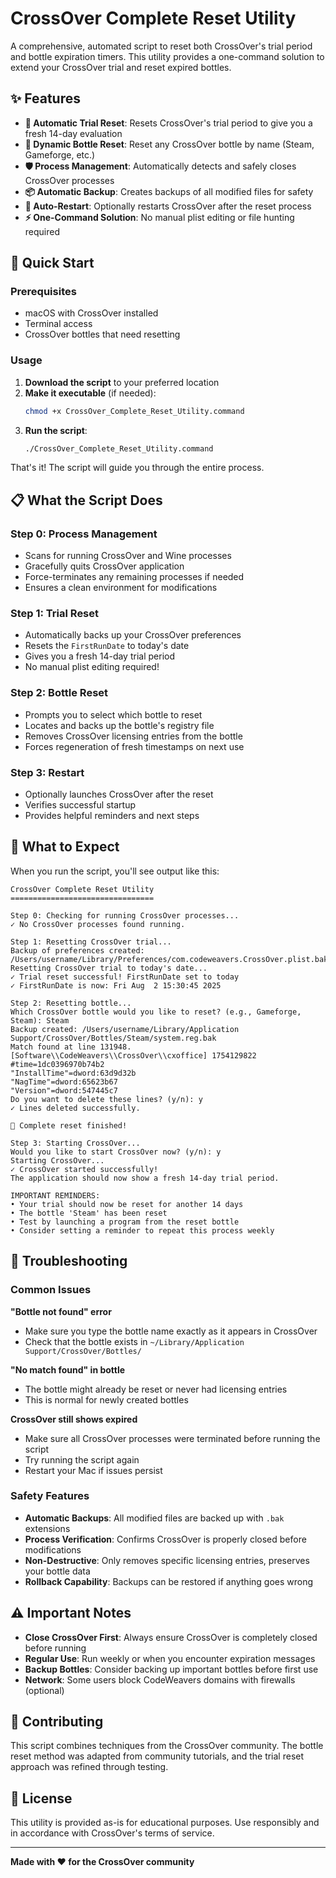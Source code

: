 # CrossOver Complete Reset Utility

A comprehensive, automated script to reset both CrossOver's trial period and bottle expiration timers. This utility provides a one-command solution to extend your CrossOver trial and reset expired bottles.

## ✨ Features

- **🔄 Automatic Trial Reset**: Resets CrossOver's trial period to give you a fresh 14-day evaluation
- **🍾 Dynamic Bottle Reset**: Reset any CrossOver bottle by name (Steam, Gameforge, etc.)
- **🛡️ Process Management**: Automatically detects and safely closes CrossOver processes
- **📦 Automatic Backup**: Creates backups of all modified files for safety
- **🚀 Auto-Restart**: Optionally restarts CrossOver after the reset process
- **⚡ One-Command Solution**: No manual plist editing or file hunting required

## 🚀 Quick Start

### Prerequisites
- macOS with CrossOver installed
- Terminal access
- CrossOver bottles that need resetting

### Usage

1. **Download the script** to your preferred location
2. **Make it executable** (if needed):
   ```bash
   chmod +x CrossOver_Complete_Reset_Utility.command
   ```
3. **Run the script**:
   ```bash
   ./CrossOver_Complete_Reset_Utility.command
   ```

That's it! The script will guide you through the entire process.

## 📋 What the Script Does

### Step 0: Process Management
- Scans for running CrossOver and Wine processes
- Gracefully quits CrossOver application
- Force-terminates any remaining processes if needed
- Ensures a clean environment for modifications

### Step 1: Trial Reset
- Automatically backs up your CrossOver preferences
- Resets the `FirstRunDate` to today's date
- Gives you a fresh 14-day trial period
- No manual plist editing required!

### Step 2: Bottle Reset
- Prompts you to select which bottle to reset
- Locates and backs up the bottle's registry file
- Removes CrossOver licensing entries from the bottle
- Forces regeneration of fresh timestamps on next use

### Step 3: Restart
- Optionally launches CrossOver after the reset
- Verifies successful startup
- Provides helpful reminders and next steps

## 🎯 What to Expect

When you run the script, you'll see output like this:

```
CrossOver Complete Reset Utility
================================

Step 0: Checking for running CrossOver processes...
✓ No CrossOver processes found running.

Step 1: Resetting CrossOver trial...
Backup of preferences created: /Users/username/Library/Preferences/com.codeweavers.CrossOver.plist.bak
Resetting CrossOver trial to today's date...
✓ Trial reset successful! FirstRunDate set to today
✓ FirstRunDate is now: Fri Aug  2 15:30:45 2025

Step 2: Resetting bottle...
Which CrossOver bottle would you like to reset? (e.g., Gameforge, Steam): Steam
Backup created: /Users/username/Library/Application Support/CrossOver/Bottles/Steam/system.reg.bak
Match found at line 131948.
[Software\\CodeWeavers\\CrossOver\\cxoffice] 1754129822
#time=1dc0396970b74b2
"InstallTime"=dword:63d9d32b
"NagTime"=dword:65623b67
"Version"=dword:547445c7
Do you want to delete these lines? (y/n): y
✓ Lines deleted successfully.

🎉 Complete reset finished!

Step 3: Starting CrossOver...
Would you like to start CrossOver now? (y/n): y
Starting CrossOver...
✓ CrossOver started successfully!
The application should now show a fresh 14-day trial period.

IMPORTANT REMINDERS:
• Your trial should now be reset for another 14 days
• The bottle 'Steam' has been reset
• Test by launching a program from the reset bottle
• Consider setting a reminder to repeat this process weekly
```

## 🔧 Troubleshooting

### Common Issues

**"Bottle not found" error**
- Make sure you type the bottle name exactly as it appears in CrossOver
- Check that the bottle exists in `~/Library/Application Support/CrossOver/Bottles/`

**"No match found" in bottle**
- The bottle might already be reset or never had licensing entries
- This is normal for newly created bottles

**CrossOver still shows expired**
- Make sure all CrossOver processes were terminated before running the script
- Try running the script again
- Restart your Mac if issues persist

### Safety Features

- **Automatic Backups**: All modified files are backed up with `.bak` extensions
- **Process Verification**: Confirms CrossOver is properly closed before modifications
- **Non-Destructive**: Only removes specific licensing entries, preserves your bottle data
- **Rollback Capability**: Backups can be restored if anything goes wrong

## ⚠️ Important Notes

- **Close CrossOver First**: Always ensure CrossOver is completely closed before running
- **Regular Use**: Run weekly or when you encounter expiration messages
- **Backup Bottles**: Consider backing up important bottles before first use
- **Network**: Some users block CodeWeavers domains with firewalls (optional)

## 🤝 Contributing

This script combines techniques from the CrossOver community. The bottle reset method was adapted from community tutorials, and the trial reset approach was refined through testing.

## 📄 License

This utility is provided as-is for educational purposes. Use responsibly and in accordance with CrossOver's terms of service.

---

**Made with ❤️ for the CrossOver community**
